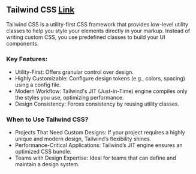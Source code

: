 ## Tailwind CSS [Link](https://tailwindcss.com/)
Tailwind CSS is a utility-first CSS framework that provides low-level utility classes to help you style your elements directly in your markup. 
Instead of writing custom CSS, you use predefined classes to build your UI components.

### Key Features:
- Utility-First: Offers granular control over design.
- Highly Customizable: Configure design tokens (e.g., colors, spacing) using a config file.
- Modern Workflow: Tailwind's JIT (Just-in-Time) engine compiles only the styles you use, optimizing performance.
- Design Consistency: Forces consistency by reusing utility classes.

### When to Use Tailwind CSS?
- Projects That Need Custom Designs: If your project requires a highly unique and modern design, Tailwind’s flexibility shines.
- Performance-Critical Applications: Tailwind’s JIT engine ensures an optimized CSS bundle.
- Teams with Design Expertise: Ideal for teams that can define and maintain a design system.

